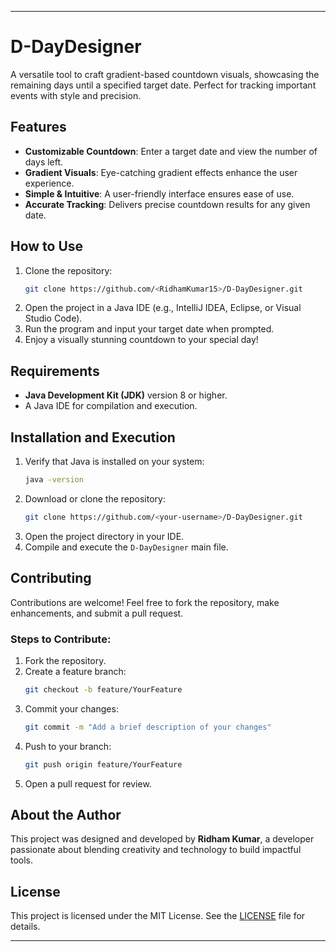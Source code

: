 
---

# D-DayDesigner

A versatile tool to craft gradient-based countdown visuals, showcasing the remaining days until a specified target date. Perfect for tracking important events with style and precision.

## Features

- **Customizable Countdown**: Enter a target date and view the number of days left.  
- **Gradient Visuals**: Eye-catching gradient effects enhance the user experience.  
- **Simple & Intuitive**: A user-friendly interface ensures ease of use.  
- **Accurate Tracking**: Delivers precise countdown results for any given date.  

## How to Use

1. Clone the repository:  
   ```bash
   git clone https://github.com/<RidhamKumar15>/D-DayDesigner.git
   ```
2. Open the project in a Java IDE (e.g., IntelliJ IDEA, Eclipse, or Visual Studio Code).  
3. Run the program and input your target date when prompted.  
4. Enjoy a visually stunning countdown to your special day!  

## Requirements

- **Java Development Kit (JDK)** version 8 or higher.  
- A Java IDE for compilation and execution.  

## Installation and Execution

1. Verify that Java is installed on your system:  
   ```bash
   java -version
   ```
2. Download or clone the repository:  
   ```bash
   git clone https://github.com/<your-username>/D-DayDesigner.git
   ```
3. Open the project directory in your IDE.  
4. Compile and execute the `D-DayDesigner` main file.  

## Contributing

Contributions are welcome! Feel free to fork the repository, make enhancements, and submit a pull request.  

### Steps to Contribute:  
1. Fork the repository.  
2. Create a feature branch:  
   ```bash
   git checkout -b feature/YourFeature
   ```
3. Commit your changes:  
   ```bash
   git commit -m "Add a brief description of your changes"
   ```
4. Push to your branch:  
   ```bash
   git push origin feature/YourFeature
   ```
5. Open a pull request for review.  

## About the Author

This project was designed and developed by **Ridham Kumar**, a developer passionate about blending creativity and technology to build impactful tools.

## License

This project is licensed under the MIT License. See the [LICENSE](LICENSE) file for details.

---
